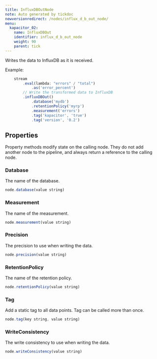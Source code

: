 ```yaml
---
title: InfluxDBOutNode
note: Auto generated by tickdoc
newversionredirect: /nodes/influx_d_b_out_node/
menu:
  kapacitor_02:
    name: InfluxDBOut
    identifier: influx_d_b_out_node
    weight: 90
    parent: tick
---
```


Writes the data to InfluxDB as it is received.

Example:


```javascript
    stream
        .eval(lambda: "errors" / "total")
            .as('error_percent')
        // Write the transformed data to InfluxDB
        .influxDBOut()
            .database('mydb')
            .retentionPolicy('myrp')
            .measurement('errors')
            .tag('kapacitor', 'true')
            .tag('version', '0.2')
```



Properties
----------

Property methods modify state on the calling node. They do not add another node to the pipeline, and always return a reference to the calling node.

### Database

The name of the database.


```javascript
node.database(value string)
```


### Measurement

The name of the measurement.


```javascript
node.measurement(value string)
```


### Precision

The precision to use when writing the data.


```javascript
node.precision(value string)
```


### RetentionPolicy

The name of the retention policy.


```javascript
node.retentionPolicy(value string)
```


### Tag

Add a static tag to all data points.
Tag can be called more than once.



```javascript
node.tag(key string, value string)
```


### WriteConsistency

The write consistency to use when writing the data.


```javascript
node.writeConsistency(value string)
```
